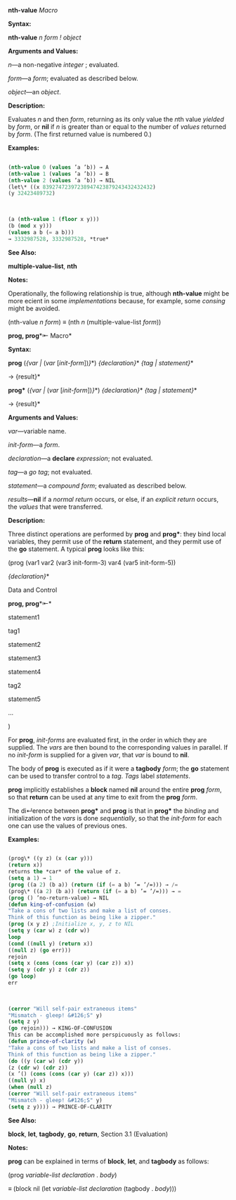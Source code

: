 **nth-value** *Macro* 



**Syntax:** 



**nth-value** *n form ! object* 



**Arguments and Values:** 



*n*—a non-negative *integer* ; evaluated. 



*form*—a *form*; evaluated as described below. 



*object*—an *object*. 



**Description:** 



Evaluates *n* and then *form*, returning as its only value the *n*th value *yielded* by *form*, or **nil** if *n* is greater than or equal to the number of *values* returned by *form*. (The first returned value is numbered 0.) 



**Examples:**
```lisp
 
(nth-value 0 (values ’a ’b)) → A 
(nth-value 1 (values ’a ’b)) → B 
(nth-value 2 (values ’a ’b)) → NIL 
(let\* ((x 83927472397238947423879243432432432) 
(y 32423489732) 

 
 
(a (nth-value 1 (floor x y))) 
(b (mod x y))) 
(values a b (= a b))) 
→ 3332987528, 3332987528, *true* 

```
**See Also:** 



**multiple-value-list**, **nth** 



**Notes:** 



Operationally, the following relationship is true, although **nth-value** might be more ecient in some *implementations* because, for example, some *consing* might be avoided. 



(nth-value *n form*) ≡ (nth *n* (multiple-value-list *form*)) 



**prog, prog***⇤ Macro* 



**Syntax:** 



**prog** (*\{var |* (*var* [*init-form*])*\}*\*) *\{declaration\}*\* *\{tag | statement\}*\* 



→ \{result\}\* 



**prog\*** (*\{var |* (*var* [*init-form*])*\}*\*) *\{declaration\}*\* *\{tag | statement\}*\* 



→ \{result\}\* 



**Arguments and Values:** 



*var*—variable name. 



*init-form*—a *form*. 



*declaration*—a **declare** *expression*; not evaluated. 



*tag*—a *go tag*; not evaluated. 



*statement*—a *compound form*; evaluated as described below. 



*results*—**nil** if a *normal return* occurs, or else, if an *explicit return* occurs, the *values* that were transferred. 



**Description:** 



Three distinct operations are performed by **prog** and **prog\***: they bind local variables, they permit use of the **return** statement, and they permit use of the **go** statement. A typical **prog** looks like this: 



(prog (var1 var2 (var3 init-form-3) var4 (var5 init-form-5)) 



*\{declaration\}*\* 



Data and Control 



 



 



**prog, prog***⇤* 



statement1 



tag1 



statement2 



statement3 



statement4 



tag2 



statement5 



... 



) 



For **prog**, *init-forms* are evaluated first, in the order in which they are supplied. The *vars* are then bound to the corresponding values in parallel. If no *init-form* is supplied for a given *var*, that *var* is bound to **nil**. 



The body of **prog** is executed as if it were a **tagbody** *form*; the **go** statement can be used to transfer control to a *tag*. *Tags* label *statements*. 



**prog** implicitly establishes a **block** named **nil** around the entire **prog** *form*, so that **return** can be used at any time to exit from the **prog** *form*. 



The di↵erence between **prog\*** and **prog** is that in **prog\*** the *binding* and initialization of the *vars* is done *sequentially*, so that the *init-form* for each one can use the values of previous ones. 



**Examples:**
```lisp
 
(prog\* ((y z) (x (car y))) 
(return x)) 
returns the *car* of the value of z. 
(setq a 1) → 1 
(prog ((a 2) (b a)) (return (if (= a b) ’= ’/=))) → /= 
(prog\* ((a 2) (b a)) (return (if (= a b) ’= ’/=))) → = 
(prog () ’no-return-value) → NIL 
(defun king-of-confusion (w) 
"Take a cons of two lists and make a list of conses. 
Think of this function as being like a zipper." 
(prog (x y z) ;Initialize x, y, z to NIL 
(setq y (car w) z (cdr w)) 
loop 
(cond ((null y) (return x)) 
((null z) (go err))) 
rejoin 
(setq x (cons (cons (car y) (car z)) x)) 
(setq y (cdr y) z (cdr z)) 
(go loop) 
err 

 
 
(cerror "Will self-pair extraneous items" 
"Mismatch - gleep! &#126;S" y) 
(setq z y) 
(go rejoin))) → KING-OF-CONFUSION 
This can be accomplished more perspicuously as follows: 
(defun prince-of-clarity (w) 
"Take a cons of two lists and make a list of conses. 
Think of this function as being like a zipper." 
(do ((y (car w) (cdr y)) 
(z (cdr w) (cdr z)) 
(x ’() (cons (cons (car y) (car z)) x))) 
((null y) x) 
(when (null z) 
(cerror "Will self-pair extraneous items" 
"Mismatch - gleep! &#126;S" y) 
(setq z y)))) → PRINCE-OF-CLARITY 

```
**See Also:** 



**block**, **let**, **tagbody**, **go**, **return**, Section 3.1 (Evaluation) 



**Notes:** 



**prog** can be explained in terms of **block**, **let**, and **tagbody** as follows: 



(prog *variable-list declaration* . *body*) 



≡ (block nil (let *variable-list declaration* (tagbody . *body*))) 



